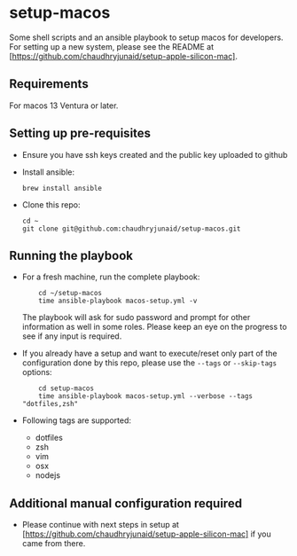 # setup-macos
Some shell scripts and an ansible playbook to setup macos for developers. For setting up a new system, please see the README at  [https://github.com/chaudhryjunaid/setup-apple-silicon-mac].

## Requirements
For macos 13 Ventura or later.

## Setting up pre-requisites
* Ensure you have ssh keys created and the public key uploaded to github

* Install ansible:
  ```
  brew install ansible
  ```

* Clone this repo:
  ```
  cd ~
  git clone git@github.com:chaudhryjunaid/setup-macos.git
  ```

## Running the playbook

* For a fresh machine, run the complete playbook:
  ```
      cd ~/setup-macos
      time ansible-playbook macos-setup.yml -v
  ```
  The playbook will ask for sudo password and prompt for other information as well in some roles. Please keep an eye on the progress to see if any input is required.

* If you already have a setup and want to execute/reset only part of the configuration done by this repo, please use the `--tags` or `--skip-tags` options:
  ```
      cd setup-macos
      time ansible-playbook macos-setup.yml --verbose --tags "dotfiles,zsh"
  ```
* Following tags are supported:
  * dotfiles
  * zsh
  * vim
  * osx
  * nodejs

## Additional manual configuration required
* Please continue with next steps in setup at [https://github.com/chaudhryjunaid/setup-apple-silicon-mac] if you came from there.
